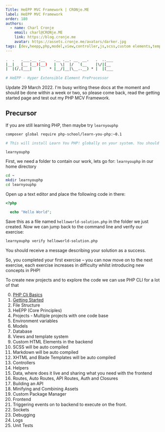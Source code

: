 ```yaml
---
Title: HeEPP MVC Framework | CRONje.ME
label: HeEPP MVC Framework
order: 180
authors:
  - name: Charl Cronje
    email: charl@CRONje.ME
    link: https://blog.cronje.me
    avatar: https://assets.cronje.me/avatars/darker.jpg
tags: [dev,heepp,php,model,view,controller,js,scss,custom elements,templates,events,frontend]
---
```


```sh
.  .   .___.__ .__    .__ .__. __  __.   .  ..___
|__| _ [__ [__)[__)   |  \|  |/  `(__    |\/|[__ 
|  |(/,[___|   |    * |__/|__|\__..__) * |  |[___
                                                 
# HeEPP - Hyper Extensible Element PreProcessor
```

Update 29 March 2022. I'm busy writing these docs at the moment and should be done within a week or two, so please come back, read the getting started page and test out my PHP MCV Framework.

## Precursor

If you are still learning PHP, then maybe try  `learnyouphp`

```sh
composer global require php-school/learn-you-php:~0.1

# This will install Learn You PHP! globally on your system. You should be able to run it by typing:

learnyouphp
```

First, we need a folder to contain our work, lets go for: `learnyouphp` in our home directory

```sh
cd ~
mkdir learnyouphp
cd learnyouphp
```

Open up a text editor and place the following code in there:

```php
<?php

  echo "Hello World";
```

Save this as a file named `helloworld-solution.php` in the folder we just created. Now we can jump back to the command line and verify our exercise:

```sh
learnyouphp verify helloworld-solution.php
```

You should receive a message describing your solution as a success.

So, you completed your first exercise – you can now move on to the next exercise, each exercise increases in difficulty whilst introducing new concepts in PHP!

To create new projects and to explore the code we can use PHP CLI for a lot of that

0. [PHP Cli Basics](cliBasics.md)
1. [Getting Started](gettingStarted.md)
2. File Structure
3. HeEPP (Core Principles)
4. Projects - Multiple projects with one code base
5. Environment variables
6. Models
7. Database
8. Views and template system
9. Custom HTML Elements in the backend
10. SCSS will be auto compiled
11. Markdown will be auto compiled
12. XHTML and Blade Templates will be auto compiled
11. Controllers
12. Helpers
13. Data, where does it live and sharing what you need with the frontend
14. Routes, Auto Routes, API Routes, Auth and Closures
15. Building an API 
16. Minifying and Combining Assets
17. Custom Package Manager
18. Frontend
19. Triggering events on to backend to execute on the front.
20. Sockets
21. Debugging
22. Logs
23. Unit Tests

